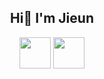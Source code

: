 <div align=center> <h2> Hi👋 I'm Jieun </h2> </div>

<div align=center>
    <p>
      <img height="50vw" src="http://mazassumnida.wtf/api/v2/generate_badge?boj=skysun102">
      <img height="50vw" src="https://github-readme-stats.vercel.app/api?username=3jieun3&show_icons=true&theme=calm">
    </p>
</div>

